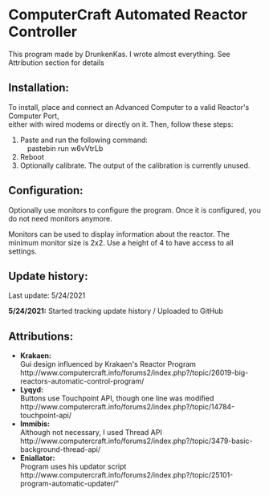 # ComputerCraft Automated Reactor Controller
This program made by DrunkenKas. 
I wrote almost everything. See Attribution section for details
## Installation:
  To install, place and connect an Advanced Computer to a valid Reactor's Computer Port, <br />
    either with wired modems or directly on it. Then, follow these steps:
  <ol>
    <li>Paste and run the following command: <br />
      &emsp;pastebin run w6vVtrLb</li>
    <li>Reboot</li>
    <li>Optionally calibrate. The output of the calibration is currently unused.</li>
  </ol>

## Configuration:
  Optionally use monitors to configure the program. Once it is configured,
  you do not need monitors anymore. <p>
  Monitors can be used to display information about the reactor. 
  The minimum monitor size is 2x2. Use a height of 4 to have access to all settings.

## Update history:
Last update: 5/24/2021 <p>
  <b>5/24/2021:</b> Started tracking update history / Uploaded to GitHub <p>

## Attributions:

<ul>
  <li><b>Krakaen: </b><br />
    Gui design influenced by Krakaen's Reactor Program <br />
    http://www.computercraft.info/forums2/index.php?/topic/26019-big-reactors-automatic-control-program/ </li>
  <li><b>Lyqyd: </b><br />
    Buttons use Touchpoint API, though one line was modified <br />
    http://www.computercraft.info/forums2/index.php?/topic/14784-touchpoint-api/ </li>
  <li><b>Immibis: </b><br />
    Although not necessary, I used Thread API <br />
    http://www.computercraft.info/forums2/index.php?/topic/3479-basic-background-thread-api/ </li>
  <li><b>Eniallator: </b><br />
    Program uses his updator script <br />
  http://www.computercraft.info/forums2/index.php?/topic/25101-program-automatic-updater/" </li>
 </ul>
    
